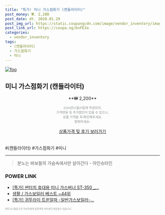 ```yaml
--- 
title: "특가! 미니 가스점화기 (캔들라이터)" 
post_money: ₩. 2,200 
post_date: dt. 2020.01.29 
post_img_url: https://static.coupangcdn.com/image/vendor_inventory/images/2019/01/25/21/8/df41dfb7-4660-46c6-97f2-782633d4c654.jpg 
post_link_url: https://coupa.ng/bnFE3a 
categories: 
  - vendor_inventory 
tags: 
  - (캔들라이터) 
  - 가스점화기 
  - 미니 
--- 
```

[![foo](https://static.coupangcdn.com/image/vendor_inventory/images/2019/01/25/21/8/df41dfb7-4660-46c6-97f2-782633d4c654.jpg)](https://coupa.ng/bnFE3a) 

## 미니 가스점화기 (캔들라이터) 
<p style="text-align: center;">**₩ 2,200**</p> 
<p style="text-align: center;"><span style="color: #898c8f; font-family: Georgia,Times,serif; font-size: 0.75em;">2020년01월29일에 작성되어, <br>가격변동 및 추가할인이 있을 수 있으니,<br> 상품 가격을 꼭!확인해주세요.<br>행복하세요~</span> 
</p>	 
<div markdown="0" style="text-align: center;"><a href="https://coupa.ng/bnFE3a" class="btn btn--success">상품가격 및 후기 보러가기</a></div> 
<br><br> 
  #(캔들라이터) #가스점화기 #미니 
<hr> 

> 분노는 바보들의 가슴속에서만 살아간다 - 아인슈타인 


### POWER LINK

* <a href="https://blog.naver.com/an0733/221790292325" target="_blank">[특가] 썬터치 휴대용 미니 가스버너 ST-350 _...</a>
* <a href="https://blog.naver.com/santokki14/221786021884" target="_blank">생활 / 가스보일러 베스트 ~44위</a>
* <a href="https://blog.naver.com/sakai111/221786615939" target="_blank">[특가] 귀뚜라미 트윈알파 -일반가스보일러-...</a>

<span style="color: #898c8f; font-family: Georgia,Times,serif; font-size: 0.55em;">파트너스활동으로 작성자에게 일정액의 커미션이 제공될수 있습니다.</span> 
